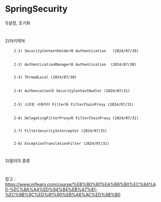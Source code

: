 # SpringSecurity
1)설정, 초기화
#
2)아키텍쳐



        2-1) SecurityContextHolder와 Authentication   (2024/07/30)

   
        2-2) AuthenticationManager와 Authentication  (2024/07/30)


        2-3) ThreadLocal (2024/07/30)


        2-4) Authencation과 SecurityContextHodler (2024/07/31)


        2-5) 스프링 시큐리티 Filter와 FilterChainProxy (2024/07/31)


        2-6) DelegatingFilterProxy와 FilterChainProxy (2024/07/31)


        2-7) FilterSecurityInterceptor (2024/07/31)
        

        2-8) ExceptionTranslationFilter (2024/07/31)


#
3)필터의 종류
#
참고 : https://www.inflearn.com/course/%EB%B0%B1%EA%B8%B0%EC%84%A0-%EC%8A%A4%ED%94%84%EB%A7%81-%EC%8B%9C%ED%81%90%EB%A6%AC%ED%8B%B0

